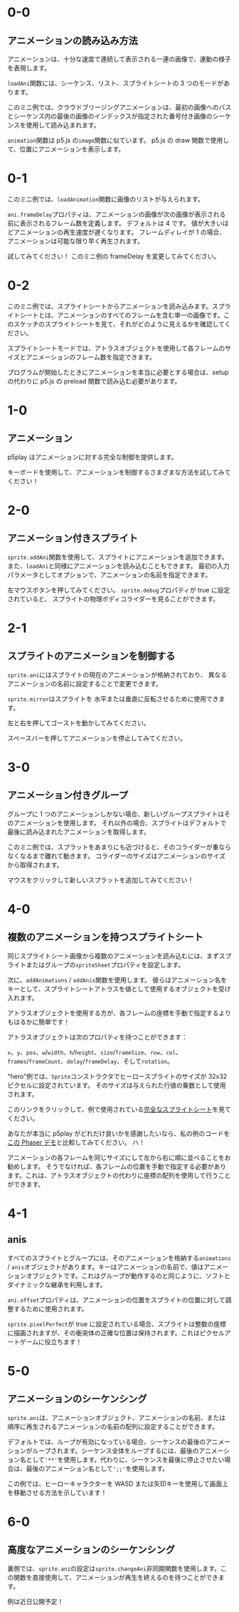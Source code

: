 # 0-0

## アニメーションの読み込み方法

アニメーションは、十分な速度で連続して表示される一連の画像で、運動の様子を表現します。

`loadAni`関数には、シーケンス、リスト、スプライトシートの 3 つのモードがあります。

このミニ例では、クラウドブリージングアニメーションは、最初の画像へのパスとシーケンス内の最後の画像のインデックスが指定された番号付き画像のシーケンスを使用して読み込まれます。

`animation`関数は p5.js の`image`関数に似ています。 p5.js の draw 関数で使用して、位置にアニメーションを表示します。

# 0-1

このミニ例では、`loadAnimation`関数に画像のリストが与えられます。

`ani.frameDelay`プロパティは、アニメーションの画像が次の画像が表示される前に表示されるフレーム数を定義します。 デフォルトは 4 です。 値が大きいほどアニメーションの再生速度が遅くなります。 フレームディレイが 1 の場合、アニメーションは可能な限り早く再生されます。

試してみてください！ このミニ例の frameDelay を変更してみてください。

# 0-2

このミニ例では、スプライトシートからアニメーションを読み込みます。スプライトシートとは、アニメーションのすべてのフレームを含む単一の画像です。このスケッチのスプライトシートを見て、それがどのように見えるかを確認してください。

スプライトシートモードでは、アトラスオブジェクトを使用して各フレームのサイズとアニメーションのフレーム数を指定できます。

プログラムが開始したときにアニメーションを本当に必要とする場合は、setup の代わりに p5.js の preload 関数で読み込む必要があります。

# 1-0

## アニメーション

p5play はアニメーションに対する完全な制御を提供します。

キーボードを使用して、アニメーションを制御するさまざまな方法を試してみてください！

# 2-0

## アニメーション付きスプライト

`sprite.addAni`関数を使用して、スプライトにアニメーションを追加できます。 また、`loadAni`と同様にアニメーションを読み込むこともできます。 最初の入力パラメータとしてオプションで、アニメーションの名前を指定できます。

左マウスボタンを押してみてください。
`sprite.debug`プロパティが true に設定されていると、
スプライトの物理ボディコライダーを見ることができます。

# 2-1

## スプライトのアニメーションを制御する

`sprite.ani`にはスプライトの現在のアニメーションが格納されており、
異なる
アニメーションの名前に設定することで変更できます。

`sprite.mirror`はスプライトを
水平または垂直に反転させるために使用できます。

左と右を押してゴーストを動かしてみてください。

スペースバーを押してアニメーションを停止してみてください。

# 3-0

## アニメーション付きグループ

グループに 1 つのアニメーションしかない場合、新しいグループスプライトはそのアニメーションを使用します。 それ以外の場合、スプライトはデフォルトで最後に読み込まれたアニメーションを取得します。

このミニ例では、スプラットをあまりにも近づけると、そのコライダーが重ならなくなるまで離れて動きます。 コライダーのサイズはアニメーションのサイズから取得されます。

マウスをクリックして新しいスプラットを追加してみてください！

# 4-0

## 複数のアニメーションを持つスプライトシート

同じスプライトシート画像から複数のアニメーションを読み込むには、まずスプライトまたはグループの`spriteSheet`プロパティを設定します。

次に、`addAnimations` / `addAnis`関数を使用します。 彼らはアニメーション名をキーとして、スプライトシートアトラスを値として使用するオブジェクトを受け入れます。

アトラスオブジェクトを使用する方が、各フレームの座標を手動で指定するよりもはるかに簡単です！

アトラスオブジェクトは次のプロパティを持つことができます：

`x`、`y`、`pos`、`w`/`width`、`h`/`height`、`size`/`frameSize`、`row`、`col`、`frames`/`frameCount`、`delay`/`frameDelay`、そして`rotation`。

"hero"例では、`Sprite`コンストラクタでヒーロースプライトのサイズが 32x32 ピクセルに設定されています。 そのサイズは与えられた行値の乗数として使用されます。

このリンクをクリックして、例で使用されている[完全なスプライトシート](assets/questKid.png)を見てください。

あなたが本当に p5play がどれだけ良いかを感謝したいなら、私の例のコードを[この Phaser デモ](https://labs.phaser.io/view.html?src=src/animation/create%20animation%20from%20sprite%20sheet.js)と比較してみてください。 ハ！

アニメーションの各フレームを同じサイズにして左から右に順に並べることをお勧めします。 そうでなければ、各フレームの位置を手動で指定する必要があります。これは、アトラスオブジェクトの代わりに座標の配列を使用して行うことができます。

# 4-1

## anis

すべてのスプライトとグループには、そのアニメーションを格納する`animations` / `anis`オブジェクトがあります。キーはアニメーションの名前で、値はアニメーションオブジェクトです。これはグループが動作するのと同じように、ソフトとダイナミックな継承を利用します。

`ani.offset`プロパティは、アニメーションの位置をスプライトの位置に対して調整するために使用されます。

`sprite.pixelPerfect`が true に設定されている場合、スプライトは整数の座標に描画されますが、その衝突体の正確な位置は保持されます。これはピクセルアートゲームに役立ちます！

# 5-0

## アニメーションのシーケンシング

`sprite.ani`は、アニメーションオブジェクト、アニメーションの名前、または順序に再生されるアニメーションの名前の配列に設定することができます。

デフォルトでは、ループが有効になっている場合、シーケンスの最後のアニメーションがループされます。シーケンス全体をループするには、最後のアニメーション名として`'**'`を使用します。代わりに、シーケンスを最後に停止させたい場合は、最後のアニメーション名として`';;'`を使用します。

この例では、ヒーローキャラクターを WASD または矢印キーを使用して画面上を移動させる方法を示しています！

# 6-0

## 高度なアニメーションのシーケンシング

裏側では、`sprite.ani`の設定は`sprite.changeAni`非同期関数を使用します。この関数を直接使用して、アニメーションが再生を終えるのを待つことができます。

例は近日公開予定！
